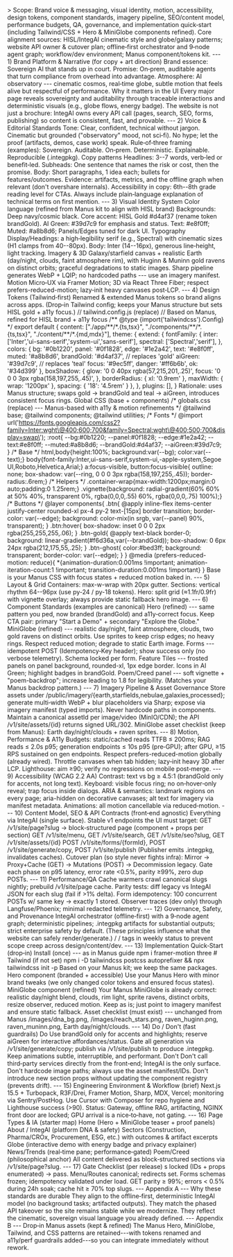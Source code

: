\> Scope: Brand voice & messaging, visual identity, motion,
accessibility, design tokens, component standards, imagery pipeline,
SEO/content model, performance budgets, QA, governance, and
implementation quick‑start (including Tailwind/CSS + Hero & MiniGlobe
components refined).
Core alignment sources: HISL/IntegAI cinematic style and globe/galaxy
patterns; website API owner & cutover plan; offline‑first
orchestrator and 9‑node agent graph; workflow/dev environment; Manus
component/tokens kit.
\-\--
1\) Brand Platform & Narrative (for copy + art direction)
Brand essence: Sovereign AI that stands up in court.
Promise: On‑prem, auditable agents that turn compliance from overhead
into advantage.
Atmosphere: AI observatory --- cinematic cosmos, real‑time globe, subtle
motion that feels alive but respectful of performance.
Why it matters in the UI
Every major page reveals sovereignty and auditability through traceable
interactions and deterministic visuals (e.g., globe flows, energy
badge).
The website is not just a brochure: IntegAI owns every API call (pages,
search, SEO, forms, publishing) so content is consistent, fast, and
provable.
\-\--
2\) Voice & Editorial Standards
Tone: Clear, confident, technical without jargon. Cinematic but grounded
("observatory" mood, not sci‑fi). No hype; let the proof (artifacts,
demos, case work) speak.
Rule‑of‑three framing (examples):
Sovereign. Auditable. On‑prem.
Deterministic. Explainable. Reproducible (.integpkg).
Copy patterns
Headlines: 3--7 words, verb‑led or benefit‑led.
Subheads: One sentence that names the risk or cost, then the promise.
Body: Short paragraphs, 1 idea each; bullets for features/outcomes.
Evidence: artifacts, metrics, and the offline graph when relevant
(don't overshare internals).
Accessibility in copy: 6th--8th grade reading level for CTAs. Always
include plain‑language explanation of technical terms on first mention.
\-\--
3\) Visual Identity System
Color language (refined from Manus kit to align with HISL brand)
Backgrounds: Deep navy/cosmic black.
Core accent: HISL Gold \#d4af37 (rename token brandGold).
AI Green: \#39d7c9 for emphasis and status.
Text: \#e8f0ff; Muted: \#a8b8d6; Panels/Edges tuned for dark UI.
Typography
Display/Headings: a high‑legibility serif (e.g., Spectral) with
cinematic sizes (H1 clamps from 40--80px).
Body: Inter (14--16px), generous line‑height, light tracking.
Imagery & 3D
Galaxy/starfield canvas + realistic Earth (day/night, clouds, faint
atmosphere rim), with Huginn & Muninn gold ravens on distinct orbits;
graceful degradations to static images.
Sharp pipeline generates WebP + LQIP; no hardcoded paths --- use an
imagery manifest.
Motion
Micro‑UX via Framer Motion; 3D via React Three Fiber; respect
prefers-reduced-motion; lazy‑init heavy canvases post‑LCP.
\-\--
4\) Design Tokens (Tailwind‑first)
Renamed & extended Manus tokens so brand aligns across apps. (Drop‑in
Tailwind config; keeps your Manus structure but sets HISL gold + a11y
focus.)
// tailwind.config.js (replace)
// Based on Manus, refined for HISL brand + a11y focus
/\*\* \@type {import(\'tailwindcss\').Config} \*/
export default {
content: \[\"./app/\*\*/\*.{ts,tsx}\",
\"./components/\*\*/\*.{ts,tsx}\", \"./content/\*\*/\*.{md,mdx}\"\],
theme: {
extend: {
fontFamily: {
inter: \[\'Inter\',\'ui-sans-serif\',\'system-ui\',\'sans-serif\'\],
spectral: \[\'Spectral\',\'serif\'\],
},
colors: {
bg: \'\#0b1220\',
panel: \'\#0f1828\',
edge: \'\#1e2a42\',
text: \'\#e8f0ff\',
muted: \'\#a8b8d6\',
brandGold: \'\#d4af37\', // replaces \'gold\'
aiGreen: \'\#39d7c9\', // replaces \'teal\'
focus: \'\#9ec5ff\',
danger: \'\#ff6b6b\',
ok: \'\#34d399\'
},
boxShadow: {
glow: \'0 0 40px rgba(57,215,201,.25)\',
focus: \'0 0 0 3px rgba(158,197,255,.45)\',
},
borderRadius: { xl: \'0.9rem\' },
maxWidth: { wrap: \'1200px\' },
spacing: { \'18\': \'4.5rem\' }
},
},
plugins: \[\],
}
Rationale: uses Manus structure; swaps gold → brandGold and teal →
aiGreen, introduces consistent focus rings.
Global CSS (base + components)
/\* globals.css (replace) --- Manus-based with a11y & motion refinements
\*/
\@tailwind base; \@tailwind components; \@tailwind utilities;
/\* Fonts \*/
\@import
url(\'https://fonts.googleapis.com/css2?family=Inter:wght\@400;600;700&family=Spectral:wght\@400;500;700&display=swap\');
:root{
\--bg:\#0b1220; \--panel:\#0f1828; \--edge:\#1e2a42;
\--text:\#e8f0ff; \--muted:\#a8b8d6; \--brandGold:\#d4af37;
\--aiGreen:\#39d7c9;
}
/\* Base \*/
html,body{height:100%; background:var(\--bg); color:var(\--text);}
body{font-family:Inter,ui-sans-serif,system-ui,-apple-system,Segoe
UI,Roboto,Helvetica,Arial;}
a:focus-visible, button:focus-visible{ outline: none; box-shadow:
var(\--ring, 0 0 0 3px rgba(158,197,255,.45)); border-radius:.6rem;}
/\* Helpers \*/
.container-wrap{max-width:1200px;margin:0 auto;padding:0 1.25rem;}
.vignette{background: radial-gradient(60% 60% at 50% 40%, transparent
0%, rgba(0,0,0,.55) 60%, rgba(0,0,0,.75) 100%);}
/\* Buttons \*/
\@layer components{
.btn{ \@apply inline-flex items-center justify-center rounded-xl px-4
py-2 text-\[15px\] border transition;
border-color: var(\--edge);
background: color-mix(in srgb, var(\--panel) 90%, transparent); }
.btn:hover{ box-shadow: inset 0 0 0 2px rgba(255,255,255,.06); }
.btn-gold{ \@apply text-black border-0; background:
linear-gradient(\#f6d36a,var(\--brandGold));
box-shadow: 0 6px 24px rgba(212,175,55,.25); }
.btn-ghost{ color:\#bed3ff; background: transparent; border-color:
var(\--edge); }
}
\@media (prefers-reduced-motion: reduce){
\*{animation-duration:0.001ms !important; animation-iteration-count:1
!important; transition-duration:0.001ms !important}
}
Base is your Manus CSS with focus states + reduced motion baked in.
\-\--
5\) Layout & Grid
Containers: max-w-wrap with 20px gutter.
Sections: vertical rhythm 64--96px (use py-24 / py-18 tokens).
Hero: split grid (≈1.1fr/0.9fr) with vignette overlay; always provide
static fallback hero image.
\-\--
6\) Component Standards (examples are canonical)
Hero (refined) --- same pattern you ped, now branded (brandGold) and
a11y‑correct focus. Keep CTA pair: primary "Start a Demo" + secondary
"Explore the Globe."
MiniGlobe (refined) --- realistic day/night, faint atmosphere, clouds,
two gold ravens on distinct orbits. Use sprites to keep crisp edges; no
heavy rings. Respect reduced motion; degrade to static Earth image.
Forms --- idempotent POST (Idempotency‑Key header); show success only
(no verbose telemetry). Schema locked per form.
Feature Tiles --- frosted panels on panel background, rounded-xl, 1px
edge border. Icons in AI Green; highlight badges in brandGold.
Poem/Creed panel --- soft vignette + "poem-backdrop"; increase leading
to 1.8 for legibility. (Matches your Manus backdrop pattern.)
\-\--
7\) Imagery Pipeline & Asset Governance
Store assets under
/public/imagery/{earth,starfields,nebulae,galaxies,processed}; generate
multi‑width WebP + blur placeholders via Sharp; expose via imagery
manifest (typed imports). Never hardcode paths in components.
Maintain a canonical assetId per image/video (MinIO/CDN); the API
/v1/site/assets/{id} returns signed URL/302.
MiniGlobe asset checklist (keep from Manus): Earth day/night/clouds +
raven sprites.
\-\--
8\) Motion, Performance & A11y
Budgets: static/cached reads TTFB ≤ 200ms; RAG reads ≤ 2.0s p95;
generation endpoints ≤ 10s p95 (pre‑GPU); after GPU, ≥15 RPS sustained
on gen endpoints.
Respect prefers-reduced-motion globally (already wired).
Throttle canvases when tab hidden; lazy‑init heavy 3D after LCP.
Lighthouse: aim ≥90; verify no regressions on mobile post‑merge.
\-\--
9\) Accessibility (WCAG 2.2 AA)
Contrast: text vs bg ≥ 4.5:1 (brandGold only for accents, not long
text).
Keyboard: visible focus ring; no on‑hover‑only reveal; trap focus inside
dialogs.
ARIA & semantics: landmark regions on every page; aria-hidden on
decorative canvases; alt text for imagery via manifest metadata.
Animations: all motion cancellable via reduced‑motion.
\-\--
10\) Content Model, SEO & API Contracts (front‑end agnostic)
Everything via IntegAI (single surface). Stable v1 endpoints the UI must
target:
GET /v1/site/page?slug → block‑structured page (component + props per
section)
GET /v1/site/menu, GET /v1/site/search, GET /v1/site/seo?slug, GET
/v1/site/assets/{id}
POST /v1/site/forms/{formId}, POST /v1/site/generate/copy, POST
/v1/site/publish (Publisher emits .integpkg, invalidates caches).
Cutover plan (so style never fights infra): Mirror → Proxy+Cache (GET) →
Mutations (POST) → Decommission legacy. Gate each phase on p95 latency,
error rate \<0.5%, parity ≥99%, zero dup POSTs.
\-\--
11\) Performance/QA
Cache warmers crawl canonical slugs nightly; prebuild /v1/site/page
cache.
Parity tests: diff legacy vs IntegAI JSON for each slug (fail if \>1%
delta). Form idempotency: 100 concurrent POSTs w/ same key → exactly 1
stored.
Observer traces (dev only) through Langfuse/Phoenix; minimal redacted
telemetry.
\-\--
12\) Governance, Safety, and Provenance
IntegAI orchestrator (offline‑first) with a 9‑node agent graph;
deterministic pipelines; .integpkg artifacts for substantial outputs;
strict enterprise safety by default. (These principles influence what
the website can safely render/generate.)
/ / tags in weekly status to prevent scope creep
across design/content/dev.
\-\--
13\) Implementation Quick‑Start (drop‑in)
Install (once) --- as in Manus guide
npm i framer-motion three
\# Tailwind (if not set)
npm i -D tailwindcss postcss autoprefixer && npx tailwindcss init -p
Based on your Manus kit; we keep the same packages.
Hero component (branded + accessible)
Use your Manus Hero with minor brand tweaks (we only changed color
tokens and ensured focus states).
MiniGlobe component (refined)
Your Manus MiniGlobe is already correct: realistic day/night blend,
clouds, rim light, sprite ravens, distinct orbits, resize observer,
reduced motion. Keep as is; just point to imagery manifest and ensure
static fallback.
Asset checklist (must exist) --- unchanged from Manus
/images/dna\_bg.png, /images/reach\_stars.png, raven\_huginn.png,
raven\_muninn.png, Earth day/night/clouds.
\-\--
14\) Do / Don't (fast guardrails)
Do
Use brandGold only for accents and highlights; reserve aiGreen for
interactive affordances/status.
Gate all generation via /v1/site/generate/copy; publish via
/v1/site/publish to produce .integpkg.
Keep animations subtle, interruptible, and performant.
Don't
Don't call third‑party services directly from the front‑end; IntegAI is
the only surface.
Don't hardcode image paths; always use the asset manifest/IDs.
Don't introduce new section props without updating the component
registry (prevents drift).
\-\--
15\) Engineering Environment & Workflow (brief)
Next.js 15.5 + Turbopack, R3F/Drei, Framer Motion, Sharp, MDX, Vercel;
monitoring via Sentry/PostHog. Use Cursor with Composer for repo hygiene
and Lighthouse success (\>90).
Status: Gateway, offline RAG, artifacting, NGINX front door are locked;
GPU arrival is a nice‑to‑have, not gating.
\-\--
16\) Page Types & IA (starter map)
Home (Hero + MiniGlobe teaser + proof panels)
About / IntegAI (platform DNA & safety)
Sectors (Construction, Pharma/CROx, Procurement, ESG, etc.) with
outcomes & artifact excerpts
Globe (interactive demo with energy badge and privacy explainer)
News/Trends (real‑time pane; performance‑gated)
Poem/Creed (philosophical anchor)
All content delivered as block‑structured sections via
/v1/site/page?slug.
\-\--
17\) Gate Checklist (per release)
s locked (IDs + props enumerated) → pass.
Menu/Routes canonical; redirects set.
Forms schemas frozen; idempotency validated under load.
GET parity ≥ 99%; errors \< 0.5% during 24h soak; cache hit ≥ 70% top
slugs.
\-\--
Appendix A --- Why these standards are durable
They align to the offline‑first, deterministic IntegAI model (no
background tasks; artifacted outputs).
They match the phased API takeover so the site remains stable while we
modernize.
They reflect the cinematic, sovereign visual language you already
defined.
\-\--
Appendix B --- Drop‑in Manus assets (kept & refined)
The Manus Hero, MiniGlobe, Tailwind, and CSS patterns are
retained---with tokens renamed and a11y/perf guardrails added---so you
can integrate immediately without rework.